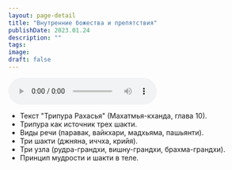 ```yaml
---
layout: page-detail
title: "Внутренние божества и препятствия"
publishDate: 2023.01.24
description: ""
tags:
image:
draft: false
---
```


<audio title="2023.01.24 - Внутренние божества и препятствия.mp3" src="https://filer-api.advayta.org/v1.0/public/files/75550" controls=""></audio>

* Текст "Трипура Рахасья" (Махатмья-кханда, глава 10).
* Трипура как источник трех шакти.
* Виды речи (паравак, вайкхари, мадхьяма, пашьянти).
* Три шакти (джняна, иччха, крийя).
* Три узла (рудра-грандхи, вишну-грандхи, брахма-грандхи).
* Принцип мудрости и шакти в теле.

  
